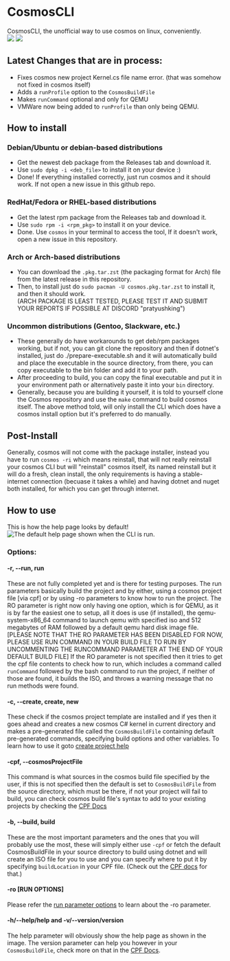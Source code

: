 # CosmosCLI
CosmosCLI, the unofficial way to use cosmos on linux, conveniently.
<br>
<img src="https://img.shields.io/github/license/PratyushKing/cosmosCLI" />
<img src="https://img.shields.io/github/downloads/PratyushKing/cosmosCLI/total" />
<br>

## Latest Changes that are in process:
- Fixes cosmos new project Kernel.cs file name error. (that was somehow not fixed in cosmos itself)
- Adds a `runProfile` option to the `CosmosBuildFile`
- Makes `runCommand` optional and only for QEMU
- VMWare now being added to `runProfile` than only being QEMU.

## How to install
### Debian/Ubuntu or debian-based distributions
- Get the newest deb package from the Releases tab and download it.
- Use `sudo dpkg -i <deb_file>` to install it on your device :)
- Done! If everything installed correctly, just run cosmos and it should work. If not open a new issue in this github repo.

### RedHat/Fedora or RHEL-based distributions
- Get the latest rpm package from the Releases tab and download it.
- Use `sudo rpm -i <rpm_pkg>` to install it on your device.
- Done. Use `cosmos` in your terminal to access the tool, If it doesn't work, open a new issue in this repository.

### Arch or Arch-based distributions
- You can download the `.pkg.tar.zst` (the packaging format for Arch) file from the latest release in this repository.
- Then, to install just do `sudo pacman -U cosmos.pkg.tar.zst` to install it, and then it should work.
<br>(ARCH PACKAGE IS LEAST TESTED, PLEASE TEST IT AND SUBMIT YOUR REPORTS IF POSSIBLE AT DISCORD "pratyushking")

### Uncommon distributions (Gentoo, Slackware, etc.)
- These generally do have workarounds to get deb/rpm packages working, but if not, you can git clone the repository and then if dotnet's installed, just do ./prepare-executable.sh and it will automatically build and place the executable in the source directory, from there, you can copy executable to the bin folder and add it to your path.
- After proceeding to build, you can copy the final executable and put it in your environment path or alternatively paste it into your `bin` directory.
- Generally, because you are building it yourself, it is told to yourself clone the Cosmos repository and use the `make` command to build cosmos itself. The above method told, will only install the CLI which does have a cosmos install option but it's preferred to do manually.

## Post-Install
Generally, cosmos will not come with the package installer, instead you have to run `cosmos -ri` which means reinstall, that will not really reinstall your cosmos CLI but will "reinstall" cosmos itself, its named reinstall but it will do a fresh, clean install, the only requirements is having a stable-internet connection (becuase it takes a while) and having dotnet and nuget both installed, for which you can get through internet.

## How to use
This is how the help page looks by default!
![The default help page shown when the CLI is run.](https://github.com/PratyushKing/cosmosCLI/assets/83279568/dbf9ec3b-6a45-4e3e-99aa-b823095f352b)


### Options:
#### -r, --run, run
These are not fully completed yet and is there for testing purposes. The run parameters basically build the project and by either, using a cosmos project file [via cpf] or by using -ro parameters to know how to run the project.
The RO parameter is right now only having one option, which is for QEMU, as it is by far the easiest one to setup, all it does is use (if installed), the qemu-system-x86_64 command to launch qemu with specified iso and 512 megabytes of RAM followed by a default qemu hard disk image file. [PLEASE NOTE THAT THE RO PARAMETER HAS BEEN DISABLED FOR NOW, PLEASE USE RUN COMMAND IN YOUR BUILD FILE TO RUN BY UNCOMMENTING THE RUNCOMMAND PARAMETER AT THE END OF YOUR DEFAULT BUILD FILE]
If the RO parameter is not specified then it tries to get the cpf file contents to check how to run, which includes a command called `runCommand` followed by the bash command to run the project, if neither of those are found, it builds the ISO, and throws a warning message that no run methods were found.
#### -c, --create, create, new
These check if the cosmos project template are installed and if yes then it goes ahead and creates a new cosmos C# kernel in current directory and makes a pre-generated file called the `CosmosBuildFile` containing default pre-generated commands, specifying build options and other variables. To learn how to use it goto [create project help](docs/Create%20Project.md)

#### -cpf, --cosmosProjectFile
This command is what sources in the cosmos build file specified by the user, if this is not specified then the default is set to `CosmosBuildFile` from the source directory, which must be there, if not your project will fail to build, you can check cosmos build file's syntax to add to your existing projects by checking the [CPF Docs](./docs/CPF%20Docs.md)

#### -b, --build, build
These are the most important parameters and the ones that you will probably use the most, these will simply either use `-cpf` or fetch the default CosmosBuildFile in your source directory to build using dotnet and will create an ISO file for you to use and you can specify where to put it by specifying `buildLocation` in your CPF file. (Check out the [CPF docs](./docs/CPF%20Docs.md) for that.)

#### -ro [RUN OPTIONS]
Please refer the [run parameter options](#r---run-run) to learn about the -ro parameter.

#### -h/--help/help and -v/--version/version
The help parameter will obviously show the help page as shown in the image.
The version parameter can help you however in your `CosmosBuildFile`, check more on that in the [CPF Docs](./docs/CPF%20Docs.md).
